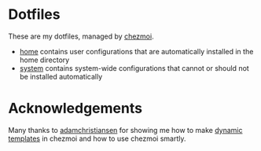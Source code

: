 # Dotfiles

These are my dotfiles, managed by [chezmoi][chezmoi].

- [home][home] contains user configurations that are automatically installed in  the home directory
- [system][system] contains system-wide configurations that cannot or should not be installed automatically


# Acknowledgements

Many thanks to [adamchristiansen][adam] for showing me how to make [dynamic templates][dynamic-templates] in chezmoi and how to use chezmoi smartly.

[chezmoi]: https://chezmoi.io
[home]: https://github.com/fleetingbytes/dotfiles/blob/master/homee
[system]: https://github.com/fleetingbytes/dotfiles/blob/master/system
[adam]: https://github.com/adamchristiansen
[dynamic-templates]: https://github.com/twpayne/chezmoi/issues/1342
